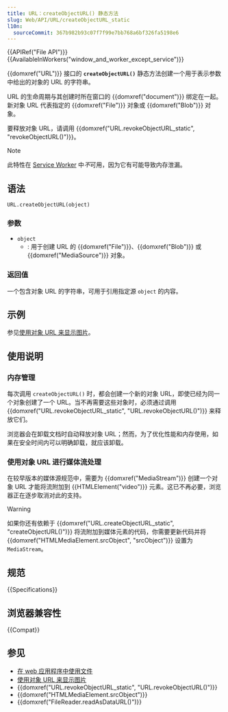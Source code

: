 ```yaml
---
title: URL：createObjectURL() 静态方法
slug: Web/API/URL/createObjectURL_static
l10n:
  sourceCommit: 367b982b93c07f7f99e7bb768a6bf326fa5198e6
---
```


{{APIRef("File API")}} {{AvailableInWorkers("window_and_worker_except_service")}}

{{domxref("URL")}} 接口的 **`createObjectURL()`** 静态方法创建一个用于表示参数中给出的对象的 URL 的字符串。

URL 的生命周期与其创建时所在窗口的 {{domxref("document")}} 绑定在一起。新对象 URL 代表指定的 {{domxref("File")}} 对象或 {{domxref("Blob")}} 对象。

要释放对象 URL，请调用 {{domxref("URL.revokeObjectURL_static", "revokeObjectURL()")}}。

> [!NOTE]
> 此特性在 [Service Worker](/zh-CN/docs/Web/API/Service_Worker_API) 中*不*可用，因为它有可能导致内存泄漏。

## 语法

```js-nolint
URL.createObjectURL(object)
```

### 参数

- `object`
  - : 用于创建 URL 的 {{domxref("File")}}、{{domxref("Blob")}} 或 {{domxref("MediaSource")}} 对象。

### 返回值

一个包含对象 URL 的字符串，可用于引用指定源 `object` 的内容。

## 示例

参见[使用对象 URL 来显示图片](/zh-CN/docs/Web/API/File_API/Using_files_from_web_applications#示例：使用对象_url_来显示图片)。

## 使用说明

### 内存管理

每次调用 `createObjectURL()` 时，都会创建一个新的对象 URL，即使已经为同一个对象创建了一个 URL。当不再需要这些对象时，必须通过调用 {{domxref("URL.revokeObjectURL_static", "URL.revokeObjectURL()")}} 来释放它们。

浏览器会在卸载文档时自动释放对象 URL；然而，为了优化性能和内存使用，如果在安全时间内可以明确卸载，就应该卸载。

### 使用对象 URL 进行媒体流处理

在较早版本的媒体源规范中，需要为 {{domxref("MediaStream")}} 创建一个对象 URL 才能将流附加到 {{HTMLElement("video")}} 元素。这已不再必要，浏览器正在逐步取消对此的支持。

> [!WARNING]
> 如果你还有依赖于 {{domxref("URL.createObjectURL_static", "createObjectURL()")}} 将流附加到媒体元素的代码，你需要更新代码并将 {{domxref("HTMLMediaElement.srcObject", "srcObject")}} 设置为 `MediaStream`。

## 规范

{{Specifications}}

## 浏览器兼容性

{{Compat}}

## 参见

- [在 web 应用程序中使用文件](/zh-CN/docs/Web/API/File_API/Using_files_from_web_applications)
- [使用对象 URL 来显示图片](/zh-CN/docs/Web/API/File_API/Using_files_from_web_applications#示例：使用对象_url_来显示图片)
- {{domxref("URL.revokeObjectURL_static", "URL.revokeObjectURL()")}}
- {{domxref("HTMLMediaElement.srcObject")}}
- {{domxref("FileReader.readAsDataURL()")}}

